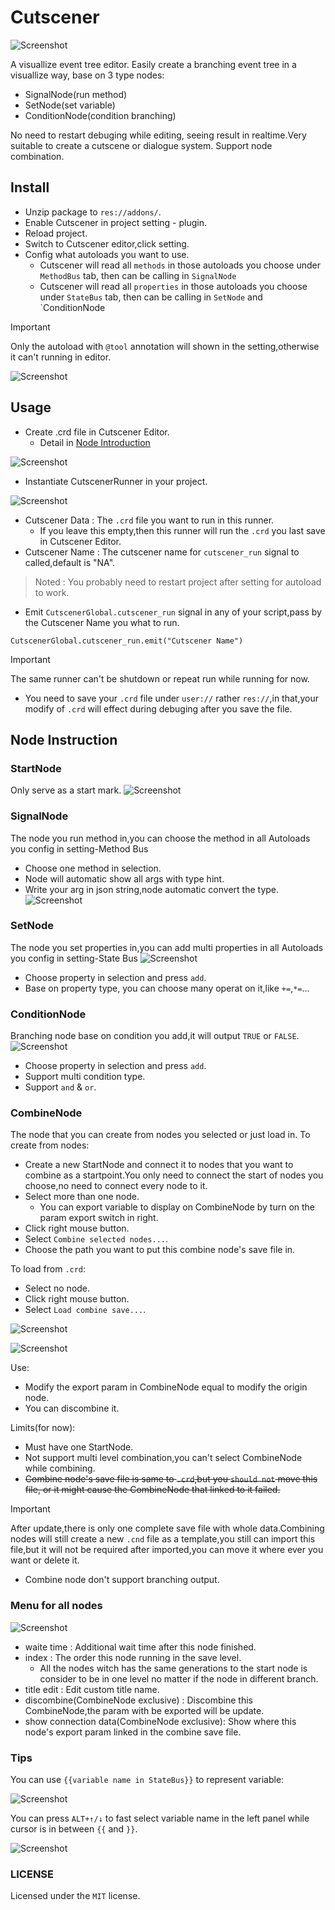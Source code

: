 # Cutscener

![Screenshot](Cutscener/resource/logo-large.png)

A visuallize event tree editor.
Easily create a branching event tree in a visuallize way, base on 3 type nodes:
- SignalNode(run method)
- SetNode(set variable)
- ConditionNode(condition branching)

No need to restart debuging while editing, seeing result in realtime.Very suitable to create a cutscene or dialogue system.
Support node combination.

## Install
- Unzip package to `res://addons/`.
- Enable Cutscener in project setting - plugin.
- Reload project.
- Switch to Cutscener editor,click setting.
- Config what autoloads you want to use.
   - Cutscener will read all `methods` in those autoloads you choose under `MethodBus` tab, then can be calling in `SignalNode`
   - Cutscener will read all `properties` in those autoloads you choose under `StateBus` tab, then can be calling in `SetNode` and `ConditionNode
> [!IMPORTANT]
> Only the autoload with `@tool` annotation will shown in the setting,otherwise it can't running in editor.

![Screenshot](doc/screenshot/setting-1.png)

## Usage
- Create .crd file in Cutscener Editor.
   - Detail in [Node Introduction](https://github.com/CodePlayK/Godot4-Cutscener/blob/master/README-en.md#node-instruction)

![Screenshot](doc/screenshot/CutscenerRunner.png)
- Instantiate CutscenerRunner in your project.

![Screenshot](doc/screenshot/CutscenerRunnerConfig.png)

 - Cutscener Data : The `.crd` file you want to run in this runner.
   - If you leave this empty,then this runner will run the `.crd` you last save in Cutscener Editor.
 - Cutscener Name : The cutscener name for `cutscener_run` signal to called,default is "NA".
> Noted : You probably need to restart project after setting for autoload to work.
- Emit `CutscenerGlobal.cutscener_run` signal in any of your script,pass by the Cutscener Name you what to run.
```
CutscenerGlobal.cutscener_run.emit("Cutscener Name")
```
> [!IMPORTANT]
> The same runner can't be shutdown or repeat run while running for now.

- You need to save your `.crd` file under `user://` rather `res://`,in that,your modify of `.crd` will effect during debuging after you save the file.
## Node Instruction
### StartNode
Only serve as a start mark.
![Screenshot](doc/screenshot/StartNode.png)
### SignalNode
The node you run method in,you can choose the method in all Autoloads you config in setting-Method Bus 
- Choose one method in selection.
- Node will automatic show all args with type hint.
- Write your arg in json string,node automatic convert the type. 
![Screenshot](doc/screenshot/SignalNode.png)
### SetNode
The node you set properties in,you can add multi properties in all Autoloads you config in setting-State Bus 
![Screenshot](doc/screenshot/SetNode.png)
- Choose property in selection and press `add`.
- Base on property type, you can choose many operat on it,like `+=`,`*=`...
### ConditionNode
Branching node base on condition you add,it will output `TRUE` or `FALSE`.
![Screenshot](doc/screenshot/ConditionNode.png)
- Choose property in selection and press `add`.
- Support multi condition type.
- Support `and` & `or`.

### CombineNode
The node that you can create from nodes you selected or just load in.
To create from nodes:
 - Create a new StartNode and connect it to nodes that you want to combine as a startpoint.You only need to connect the start of nodes you choose,no need to connect every node to it.
 - Select more than one node.
    - You can export variable to display on CombineNode by turn on the param export switch in right.
 - Click right mouse button.
 - Select `Combine selected nodes...`.
 - Choose the path you want to put this combine node's save file in.

To load from `.crd`:
 - Select no node.
 - Click right mouse button.
 - Select `Load combine save...`.

![Screenshot](doc/screenshot/CombineNode.png)

![Screenshot](doc/screenshot/CombineNode1.png)

Use:
- Modify the export param in CombineNode equal to modify the origin node. 
- You can discombine it.

Limits(for now):
- Must have one StartNode.
- Not support multi level combination,you can't select CombineNode while combining.
- ~~Combine node's save file is same to `.crd`,but you `should not` move this file, or it might cause 
 the CombineNode that linked to it failed.~~
> [!IMPORTANT]
> After update,there is only one complete save file with whole data.Combining nodes will still create a new `.cnd` file as a template,you still can import this file,but it will not be required after imported,you can move it where ever you want or delete it.
- Combine node don't support branching output.

### Menu for all nodes

![Screenshot](doc/screenshot/Menu.png)
- waite time : Additional wait time after this node finished.
- index : The order this node running in the save level.
   - All the nodes witch has the same generations to the start node is consider to be in one level no matter if the node in different branch. 
- title edit : Edit custom title name.
- discombine(CombineNode exclusive) : Discombine this CombineNode,the param with be exported will be update.
- show connection data(CombineNode exclusive): Show where this node's export param linked in the combine save file.

### Tips
You can use `{{variable name in StateBus}}` to represent variable:

![Screenshot](doc/screenshot/get_global.png)

You can press `ALT+↑/↓` to fast select variable name in the left panel while cursor is in between `{{` and `}}`.

![Screenshot](doc/screenshot/get_global-1.png)
### LICENSE
Licensed under the `MIT` license.
